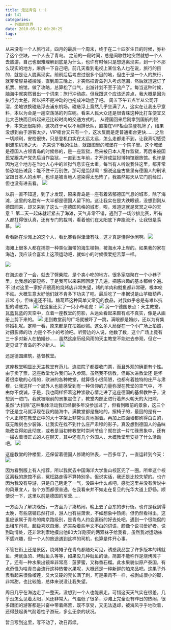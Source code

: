 ```yaml
---
title: 走进青岛 (一）
id: 141
categories:
  - 外面的世界
date: 2010-05-12 00:20:25
tags:
---
```



 从来没有一个人旅行过，四月的最后一个周末，终于在二十四岁生日的时候，弥补了这个空缺，一个人去了青岛。
 之前的一段时间，总是间歇性地突然就想一个人去旅游，自己也很难理解到底是为什么，也许有时候只是想逃离现实，到一个不那么现实的地方，麻痹一下自己吧。前几天看到电视上某位名人也在说，旅行的目的，就是让人脱离现实。前前后后考虑过很多个目的地，但由于是一个人的旅行，就非常容易被搁浅，直到周三晚上，才突然把青岛列入考虑范围，然后就迅速订了机票、旅馆，做了攻略，总算松了口气，出游计划不至于流产了。每当这种时候，脑海中就突然冒出一个词来：旅行冲动症。但我跟这个应该还差点，我大概是因为执行力太差，所以把不是冲动的也拖成冲动症了吧。
 周五下午五点半从公司开溜，坐地铁换磁悬浮去浦东机场。磁悬浮上竟然几乎坐满了人，这实在让我出乎意料，本以为会是一趟空荡荡的列车呢。看来人民大众还是很青睐这种比打车便宜又比大巴快而且听起来还比较时尚的交通方式的。
 从德国回来后刚拿到国航的银卡，本来还很期待，这次终于可以不用排长队，直接在VIP柜台换登机牌了，结果没想到由于游客太少，VIP柜台又只有一个，这次反而是走普通柜台更快…… 之后一切顺利，安检很快，只是登机口实在太远太远，怎么走都走不到，让我真切感受到浦东机场之大。
 先来说下我的住处，就跟图里的城堡在一个院子里。这个城堡是德国人占领青岛的时候修的，是一座监狱，后来被日本人用作监狱，再后来被国民党跟共产党先后当作监狱，一直到五年前，才开辟成监狱博物馆跟旅馆。也许是因为这个地方在当地人心中的监狱气息实在太重，每当有人听说我住这里，都非常惊恐地告诫我：能不住千万别住，那可是监狱啊！据说这座古堡里有德国人的刑讯室跟日本人的水牢，也许是被当地人渲染得太恐怖了，我虽然每天从它门前经过，但也没有进去看。
![](/images/2010/05/1.jpg)

 以前一直不知道，到了才发现，原来青岛是一座有着浓郁德国气息的城市，除了海滩，这里的名胜有一大半都是德国人留下的。这让我实在是大跌眼镜，没想到刚从德国回来，却又来到了这么一座德国风格的城市，唉，难道这就是冥冥之中的天意？
 第二天一起床就赶紧去了海滩，天气非常不错，遇到了一场沙排比赛，所有人都打得很认真，还有专门的裁判，看着他们在太阳底下奔跑流汗，让我很是羡慕。
![](/images/2010/05/21.jpg)

看看卧在沙滩上的这个人，看比赛看得津津有味，这才真是懂得休闲啊。![](/images/2010/05/b_large_joXt_337b0002028a2d0b.jpg)

海滩上很多人都在捕捞一种类似海带的海生植物，被海水冲上岸的。如果我的家在海边，我应该会喜欢上这项运动吧，就如小的时候很爱挖苦菜一样。

![](/images/2010/05/b_large_U7I1_337b0002057b2d0b.jpg)

在海边走了一会，就去了劈柴院，是个卖小吃的地方。很多家店聚在一个小巷子里，比我想的要短些，于是我可以来来回回走了几遍，把感兴趣的基本都尝个遍。不 过对这里一家好评很高的烧烤店非常失望，烤的羊肉和鱿鱼都非常硬，根本咬不动。大概生意太好他们就不肯多下功夫了吧。最后吃了一串据说是山芋糖葫芦，非常 小，但味道还不错。糖葫芦这种简单又常见的食品，对我似乎总是有难以抗拒的诱惑力。
![](/images/2010/05/b_large_bxsd_33900000ee572d0d.jpg)
在这里还买了一只小布老虎：
![](/images/2010/05/b_large_qI6X_33960002015e2d0d.jpg)
另一个德国景点：天主教堂。瓦蓝瓦蓝的天空中，立着一座教堂的剪影，从远处看起来颇有点不真实，像是从画册上剪下来的。
![](/images/2010/05/b_large_j3b8_338a00004d132d0d.jpg)
走到教堂前的广场就被吓了一跳，满眼都是婚纱，还以为有集体婚礼呢。定睛一看，原来都是在拍婚纱照。这么多人局促在一个小广场上拍照，对摄影师的功 力是个不小的考验吧。听旁边的人说，他数了数，这个广场上竟有三十多对新人在拍婚纱…… 虽然这座历经风雨的天主教堂不能进去参观，但它一定见证了青岛的不少新人。
![](/images/2010/05/b_large_wcc1_33920001436d2d0d.jpg)


 还是德国建筑，基督教堂。[
](http://lithilda.info/wp-content/uploads/2010/05/b_large_PYgS_33790001b4aa2d0b.jpg)

 这座教堂明显比天主教堂有范儿，连进院子都要收门票，而且外观的确更有个性。由于卖了票，这座教堂允许我们进入参观。虽然我不信教，但每次进教堂还 是怀着很崇敬的心情的，欧洲的各种教堂，就算很小很简陋，也都有着独特的庄严与肃穆，让我这样一个局外人也能感受到有一种信仰的力量弥漫在教堂的空气中， 不由你不虔诚。于是，我也同样怀着这种崇敬心情走进了这座德国的基督教种子。没想到一进门，我就被眼前的景象震住了，教堂内部正进行着热火朝天的大扫除， 虽然“大扫除”这种集体活动我已经很多年没参加过了，但看到眼前的景象，这三个字还是立马就浮现在我的脑海中。满教堂都是拖地的，擦椅子的，最囧的是有一 个人正爬在教堂正中的大十字架上非常认真地擦着。再加上四面墙都刷得白白的，既无雕刻也少装饰，让我实在找不到什么庄严肃穆的影子。真没想到德国人的品味 能改变得如此彻底，或者是当初修教堂时崇尚节俭？就在这一片忙碌景象中，还有一撮衣着很正式的人在聊天，其中还有几个外国人，大概教堂里安排了什么活动吧。
![](/images/2010/05/b_large_PYgS_33790001b4aa2d0b.jpg)


这座教堂的钟楼里，还保留着德国人修建的钟表，一百多年了，一直运转到今天：
![](/images/2010/05/b_large_EUtZ_33790001b61b2d0b.jpg)


   因为看到版上有人推荐，所以我就去中国海洋大学鱼山校区兜了一圈。所幸这个校区离我的旅馆不远，冤枉路走得不算特别多。但说实话，我还是比较失望的。也许因为我没有导游，只是自己瞎走了一气，没踩中什么点吧，感觉这里并没有传说中的风景宜人，各个方面都很普通，在我看来并不如走在复旦的光华大道上舒畅。顺便说一下，这里以前是德国的军营……

 一方面为了解决晚饭，一方面为了凑热闹，晚上去了台东的步行街。也许是我到得太晚，有些店铺已然打烊，游人也有些萧索，不如想象中热闹。但仍然看得出，这里应该属于青岛的南京路级别，是青岛人约会逛街的好去处吧。遇到一个很能侃的出租车司机，超级喜欢自爆，还夹杂着些半文不白的词语，颇像个说书爱好者。说到动情处，还非常利索地摸出他80大洋刚买的两双袜子给我看。虽然我对运动袜不感兴趣，但一个人的旅途遇到这样的司机，也算是件开心事。

 不管在街上还是景区，烧烤摊子在青岛都随处可见，诱惑我品尝了许多版本的烤鱿鱼、烤鱿鱼须、烤鱿鱼头等等，如果没几种鱿鱼的话，简直不能称作是烧烤摊子了。还有一种水果出镜率非常高：菠萝蜜，又称番石榴。此水果貌似原产泰国，有点奇怪为啥青岛会流行这种热带水果呢，大概还是一种新鲜的舶来品吧。这果子外表看起来很像榴莲，又大又硬的壳长满了刺，可是果肉不一样，被剥成很小的瓣，非常甜，也比较脆，总体来说没让我失望。

 周日几乎在海边走了一整天。没想到一个人也能暴走。可惜这天天气实在很差，几乎没怎么见着太阳，风还非常大，气温低了很多，沙滩上完全没有昨日的热闹，很多跟团的游客都是兴奋中带着痛苦，既不享受，又无法退却，被海风乎乎地吹着，还得鼓起勇气耐着性子游玩，多么无奈的状况。

 暂且写到这里，写不动了，改日再续。



